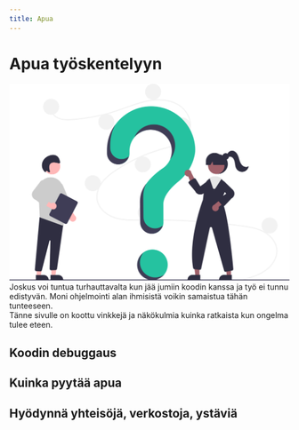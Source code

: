 ```yaml
---
title: Apua
---
```




# Apua työskentelyyn

![img](/img/undraw_apua.svg)
Joskus voi tuntua turhauttavalta kun jää jumiin koodin kanssa ja työ ei tunnu edistyvän. Moni ohjelmointi alan ihmisistä voikin samaistua tähän tunteeseen.  
Tänne sivulle on koottu vinkkejä ja näkökulmia kuinka ratkaista kun ongelma tulee eteen.

## Koodin debuggaus

## Kuinka pyytää apua

## Hyödynnä yhteisöjä, verkostoja, ystäviä
